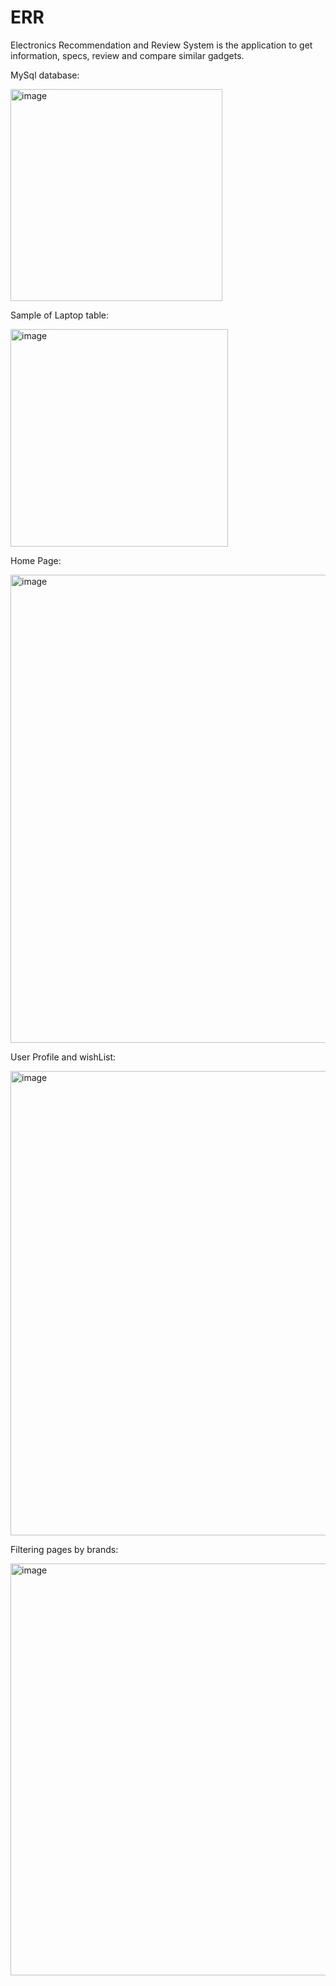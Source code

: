 # ERR
Electronics Recommendation and Review System is the application to get information, specs, review and compare similar gadgets.

MySql database:

<img width="339" alt="image" src="https://github.com/Quartz18/ERR/assets/43948594/4c50d7b1-d1ef-4b7d-a823-bdfc10971567">

Sample of Laptop table:

<img width="348" alt="image" src="https://github.com/Quartz18/ERR/assets/43948594/6928a55e-343d-40e4-90e7-baecf1f5a833">

Home Page:

<img width="749" alt="image" src="https://github.com/Quartz18/ERR/assets/43948594/1b8eeafe-1b0b-453c-b620-1414f00e18eb">

User Profile and wishList:

<img width="743" alt="image" src="https://github.com/Quartz18/ERR/assets/43948594/89c74fb9-569c-4653-942b-b81d1d37a5a1">

Filtering pages by brands:

<img width="659" alt="image" src="https://github.com/Quartz18/ERR/assets/43948594/c9251162-b51b-49fc-9776-3fe2e2c3ec5e">
